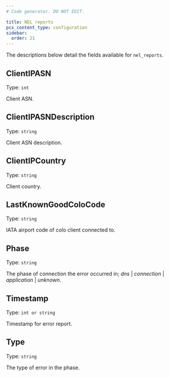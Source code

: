 ```yaml
---
# Code generator. DO NOT EDIT.

title: NEL reports
pcx_content_type: configuration
sidebar:
  order: 21
---
```


The descriptions below detail the fields available for `nel_reports`.

## ClientIPASN

Type: `int`

Client ASN.

## ClientIPASNDescription

Type: `string`

Client ASN description.

## ClientIPCountry

Type: `string`

Client country.

## LastKnownGoodColoCode

Type: `string`

IATA airport code of colo client connected to.

## Phase

Type: `string`

The phase of connection the error occurred in; <em>dns</em> \| <em>connection</em> \| <em>application</em> \| <em>unknown</em>.

## Timestamp

Type: `int or string`

Timestamp for error report.

## Type

Type: `string`

The type of error in the phase.

